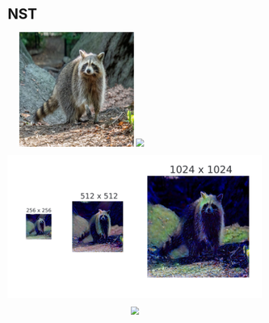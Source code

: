 # NST

<p align="center">
  <img src="assets/raccoon.png" width="45%" style="display: inline-block;"/>
  <img src="assets/blue.jpg" width="45%" style="display: inline-block;"/>
</p>

<p align="center">
  <img src="assets/blue_raccoon.png" />
</p>

<p align="center">
  <img src="assets/blue_raccoon.gif" />
</p>
